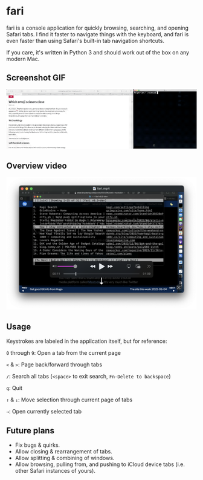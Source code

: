 # fari

fari is a console application for quickly browsing, searching, and opening Safari tabs. I find it faster to navigate things with the keyboard, and fari is even faster than using Safari's built-in tab navigation shortcuts. 

If you care, it's written in Python 3 and should work out of the box on any modern Mac. 

## Screenshot GIF

![](fari.gif)

## Overview video

<a href="https://vimeo.com/905059924"><img src="fari.png"/></a>

## Usage

Keystrokes are labeled in the application itself, but for reference: 

`0` through `9`: Open a tab from the current page

`<` & `>`: Page back/forward through tabs

`/`: Search all tabs (`<space>` to exit search, `Fn-Delete to backspace`)

`q`: Quit

`↑` & `↓`: Move selection through current page of tabs

`→`: Open currently selected tab

## Future plans

- Fix bugs & quirks.
- Allow closing & rearrangement of tabs.
- Allow splitting & combining of windows. 
- Allow browsing, pulling from, and pushing to iCloud device tabs (i.e. other Safari instances of yours). 
